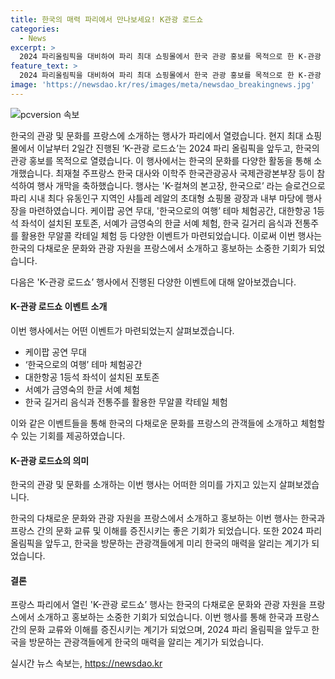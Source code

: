```yaml
---
title: 한국의 매력 파리에서 만나보세요! K관광 로드쇼
categories:
  - News
excerpt: >
  2024 파리올림픽을 대비하여 파리 최대 쇼핑몰에서 한국 관광 홍보를 목적으로 한 K-관광 로드쇼가 열렸다. 이 행사는 K-컬쳐를 소개하고 관광을 유치하기 위해 마련된 것으로, 한국 문화를 체험할 수 있는 다양한 행사와 이벤트가 이틀간 진행되었다. 최재철 주프랑스 대사와 이학주 한국관광공사 국제관광본부장 등이 참석하여 행사를 개막하는 테이프를 자르는 모습도 공개되었다.
feature_text: >
  2024 파리올림픽을 대비하여 파리 최대 쇼핑몰에서 한국 관광 홍보를 목적으로 한 K-관광 로드쇼가 열렸다. 이 행사는 K-컬쳐를 소개하고 관광을 유치하기 위해 마련된 것으로, 한국 문화를 체험할 수 있는 다양한 행사와 이벤트가 이틀간 진행되었다. 최재철 주프랑스 대사와 이학주 한국관광공사 국제관광본부장 등이 참석하여 행사를 개막하는 테이프를 자르는 모습도 공개되었다.
image: 'https://newsdao.kr/res/images/meta/newsdao_breakingnews.jpg'
---
```


<p><img src="https://newsdao.kr/res/images/meta/newsdao_breakingnews.jpg" alt="pcversion 속보" /></p>

<p>한국의 관광 및 문화를 프랑스에 소개하는 행사가 파리에서 열렸습니다. 현지 최대 쇼핑몰에서 이날부터 2일간 진행된 ‘K-관광 로드쇼’는 2024 파리 올림픽을 앞두고, 한국의 관광 홍보를 목적으로 열렸습니다. 이 행사에서는 한국의 문화를 다양한 활동을 통해 소개했습니다. 최재철 주프랑스 한국 대사와 이학주 한국관광공사 국제관광본부장 등이 참석하여 행사 개막을 축하했습니다. 행사는 'K-컬쳐의 본고장, 한국으로’ 라는 슬로건으로 파리 시내 최다 유동인구 지역인 샤틀레 레알의 초대형 쇼핑몰 광장과 내부 마당에 행사장을 마련하였습니다. 케이팝 공연 무대, '한국으로의 여행’ 테마 체험공간, 대한항공 1등석 좌석이 설치된 포토존, 서예가 금영숙의 한글 서예 체험, 한국 길거리 음식과 전통주를 활용한 무알콜 칵테일 체험 등 다양한 이벤트가 마련되었습니다. 이로써 이번 행사는 한국의 다채로운 문화와 관광 자원을 프랑스에서 소개하고 홍보하는 소중한 기회가 되었습니다. </p>

<p>다음은 'K-관광 로드쇼’ 행사에서 진행된 다양한 이벤트에 대해 알아보겠습니다. </p>

<h4>K-관광 로드쇼 이벤트 소개</h4>

<p>이번 행사에서는 어떤 이벤트가 마련되었는지 살펴보겠습니다. </p>

<ul>
  <li>케이팝 공연 무대</li>
  <li>‘한국으로의 여행’ 테마 체험공간</li>
  <li>대한항공 1등석 좌석이 설치된 포토존</li>
  <li>서예가 금영숙의 한글 서예 체험</li>
  <li>한국 길거리 음식과 전통주를 활용한 무알콜 칵테일 체험</li>
</ul>

<p>이와 같은 이벤트들을 통해 한국의 다채로운 문화를 프랑스의 관객들에 소개하고 체험할 수 있는 기회를 제공하였습니다. </p>

<h4>K-관광 로드쇼의 의미</h4>

<p>한국의 관광 및 문화를 소개하는 이번 행사는 어떠한 의미를 가지고 있는지 살펴보겠습니다. </p>

<p>한국의 다채로운 문화와 관광 자원을 프랑스에서 소개하고 홍보하는 이번 행사는 한국과 프랑스 간의 문화 교류 및 이해를 증진시키는 좋은 기회가 되었습니다. 또한 2024 파리 올림픽을 앞두고, 한국을 방문하는 관광객들에게 미리 한국의 매력을 알리는 계기가 되었습니다. </p>

<h4>결론</h4>

<p>프랑스 파리에서 열린 'K-관광 로드쇼’ 행사는 한국의 다채로운 문화와 관광 자원을 프랑스에서 소개하고 홍보하는 소중한 기회가 되었습니다. 이번 행사를 통해 한국과 프랑스 간의 문화 교류와 이해를 증진시키는 계기가 되었으며, 2024 파리 올림픽을 앞두고 한국을 방문하는 관광객들에게 한국의 매력을 알리는 계기가 되었습니다.</p>
실시간 뉴스 속보는, <a href="https://newsdao.kr" rel="dofollow">https://newsdao.kr</a>


